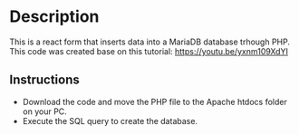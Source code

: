 # Description
This is a react form that inserts data into a MariaDB database trhough PHP. This code was created base on this tutorial: https://youtu.be/yxnm109XdYI

## Instructions
- Download the code and move the PHP file to the Apache htdocs folder on your PC. 
- Execute the SQL query to create the database.
